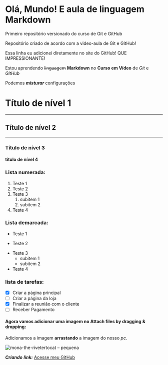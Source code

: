 # Olá, Mundo! E aula de linguagem Markdown
 Primeiro repositório versionado do curso de Git e GitHub

 Repositório criado de acordo com a video-aula de Git e GitHub!

 Essa linha eu adicionei diretamente no site do GitHub! QUE IMPRESSIONANTE!

Estou aprendendo ~~linguagem~~ **Markdown** no __Curso em Vídeo__ de *Git* e _GitHub_

Podemos __*misturar*__ configurações

# Título de nível 1
---
## Título de nível 2
***
### Título de nível 3
#### título de nível 4

### Lista numerada:

1. Teste 1
2. Teste 2
3. Teste 3
   1. subitem 1
   2. subitem 2
1. Teste 4

### Lista demarcada:

* Teste 1
- Teste 2
* Teste 3
   * subitem 1
   - subitem 2
 * Teste 4

### lista de tarefas:

- [x] Criar a página principal
- [ ] Criar a página da loja
- [x] Finalizar a reunião com o cliente
- [ ] Receber Pagamento

#### Agora vamos adicionar uma imagem no Attach files by dragging & dropping:

Adicionamos a imagem __arrastando__ a imagem do nosso *pc*.

   ![mona-the-rivetertocat – pequena](https://github.com/user-attachments/assets/2ab22451-9690-4fe4-9d61-4fc8b10b9988)

__*Criando*__ __*link:*__ [Acesse meu GitHub](https://github.com/thaisdMM)
